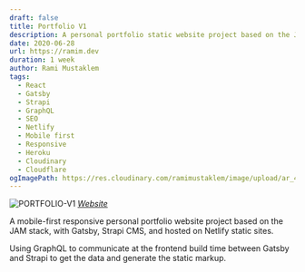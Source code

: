```yaml
---
draft: false
title: Portfolio V1
description: A personal portfolio static website project based on the JAM stack, with Gatsby, Strapi CMS, and hosted on Netlify.
date: 2020-06-28
url: https://ramim.dev
duration: 1 week
author: Rami Mustaklem
tags:
  - React
  - Gatsby
  - Strapi
  - GraphQL
  - SEO
  - Netlify
  - Mobile first
  - Responsive
  - Heroku
  - Cloudinary
  - Cloudflare
ogImagePath: https://res.cloudinary.com/ramimustaklem/image/upload/ar_4:3,c_lpad,dpr_auto,f_auto,q_auto,w_160/v1683389673/portfolio-v1/cv.ramim.dev__q9gqvj.png
---
```


![PORTFOLIO-V1](https://res.cloudinary.com/ramimustaklem/image/upload/ar_3:3,b_rgb:f9f9f9,c_lpad,dpr_auto,co_rgb:f0f0f0,e_shadow:30,x_1,y_1,f_auto,q_auto,r_5,w_320/v1683389673/portfolio-v1/cv.ramim.dev__q9gqvj.png)
_[Website](https://cv.ramim.dev/)_

A mobile-first responsive personal portfolio website project based on the JAM stack, with Gatsby, Strapi CMS, and hosted on Netlify static sites.

Using GraphQL to communicate at the frontend build time between Gatsby and Strapi to get the data and generate the static markup.
